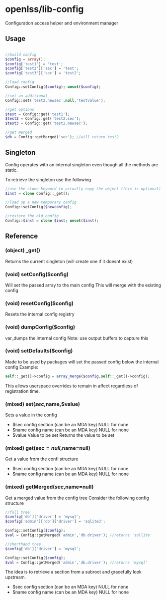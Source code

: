 openlss/lib-config
==========

Configuration access helper and environment manager

Usage
----

```php

//build config
$config = array();
$config['test1'] = 'test';
$config['test2']['sec'] = 'test';
$config['test3']['sec'] = 'test2';

//load config
Config::setConfig($config); unset($config);

//set an additional
Config::set('test2.newsec',null,'testvalue');

//get options
$test = Config::get('test1');
$test2 = Config::get('test2.sec');
$test3 = Config::get('test2.newsec');

//get merged
$db = Config::getMerged('sec'); //will return test2
```

Singleton
----
Config operates with an internal singleton even though all the methods are static.

To retrieve the singleton use the following

```php
//use the clone keyword to actually copy the object (this is optional)
$inst = clone Config::_get();

//load up a new temporary config
Config::setConfig($newconfig);

//restore the old config
Config::$inst = clone $inst; unset($inst);
```

Reference
----

### (object) _get()
Returns the current singleton (will create one if it doesnt exist)

### (void) setConfig($config)
Will set the passed array to the main config
This will merge with the existing config

### (void) resetConfig($config)
Resets the internal config registry

### (void) dumpConfig($config)
var_dumps the internal config
Note: use output buffers to capture this

### (void) setDefaults($config)
Made to be used by packages will set the passed config below the internal config
Example:
```php
self::_get()->config = array_merge($config,self::_get()->config);
```
This allows userspace overrides to remain in affect regardless of registration time.

### (mixed) set($sec,$name,$value)
Sets a value in the config
  * $sec		config section (can be an MDA key) NULL for none
  * $name		config name (can be an MDA key) NULL for none
  * $value		Value to be set
Returns the value to be set

### (mixed) get($sec=null,$name=null)
Get a value from the confi structure
  * $sec		config section (can be an MDA key) NULL for none
  * $name		config name (can be an MDA key) NULL for none

### (mixed) getMerged($sec,$name=null)
Get a merged value from the config tree
Consider the following config structure
```php
//full tree
$config['db']['driver'] = 'mysql';
$config['admin']['db']['driver'] = 'sqlite3';

Config::setConfig($config);
$val = Config::getMerged('admin','db.driver'); //returns 'sqllite'

//shorthand tree
$config['db']['driver'] = 'mysql';

Config::setConfig($config);
$val = Config::getMerged('admin','db.driver'); //returns 'mysql'

```
The idea is to retrieve a section from a subroot and gracefully look upstream.
  * $sec		config section (can be an MDA key) NULL for none
  * $name		config name (can be an MDA key) NULL for none


